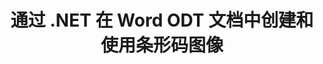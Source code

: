 ---
############################# Static ############################
layout: "auto-gen-gist"
draft: false
path: "ru/assembly/net/barcode/odt/"
otherformats: DOC DOCX DOCM DOT DOTX DOTM RTF OTT 

############################# Head ############################
head_title: "通过 C#、ASP.NET 在文字处理文档中生成和编辑条码"
head_description: "GroupDocs.Assembly .NET API 允许开发人员在 Word（DOC、DOCX、DOCM、DOT、DOTX、RTF 和 ODT）文档中生成、插入和修改条形码图像。"

############################# Header ############################
title: "通过 .NET 在 Word ODT 文档中创建和使用条形码图像"
description: "使用 GroupDocs.Assembly .NET API 程序员可以在 C#、ASP.NET 和其他 .NET 应用程序内的 Word ODT 文档中动态创建和管理条码图像。"

######################### Download Button #######################
button:
    enable: true

############################# About ############################
about:
    enable: true
    title: "如何在文字处理文档中生成和插入条形码？"
    content: |
     此页面将帮助用户了解和了解如何在 C#、ASP.NET 和其他 .NET 相关应用程序中的文档和电子邮件消息中动态生成和插入条形码图像。 GroupDocs.Assembly .NET 是一个非常强大的 API，它使用户能够在自己的 .NET 应用程序中自动生成许多领先文件格式的报告，而无需任何外部依赖。 它支持一些非常常见的文件格式，例如 PDF、HTML、Outlook 电子邮件、Microsoft Office Word、Excel 工作表、PowerPoint 演示文稿和幻灯片。 它完全支持一些常见的线性和二维条码符号。 用户还可以轻松自定义条码图像大小、前后颜色、条码文本的字体和位置、设置条码图像分辨率等。 它还支持从模板创建自定义文档，并从各种来源（如数据库、XML、JSON、OData、对象等）获取数据。 

############################# content ############################
steps:
    enable: true
    block:
    - title_left: "如何在 ODT 文档中创建条形码"
      content_left: |
       以下 .NET 代码示例显示了用户只需几行代码即可轻松地在自己的 Microsoft Word ODT 文档中动态生成和添加条形码图像。  

      title_right: "通过 .NET 在 ODT 文件中使用条形码图像"
      content_right: |
        * 创建 [DocumentAssembler](https://apireference.groupdocs.com/assembly/net/groupdocs.assembly/documentassembler) 的实例
        * 使用以下参数调用 [AssembleDocument](https://apireference.groupdocs.com/assembly/net/groupdocs.assembly.documentassembler/assembledocument/methods/1) 方法
          * 流以读取模板文档。
          * 流以写入结果文档。
          * 文件加载和保存的附加选项。
          * 有关数据源对象的信息。

     
      gisthash: "50bb52b8877a109c9478bcd092a7ff4f"
      gistfile: "generate_barcodes_in_word_documents.cs"

    - title_left: "系统要求"
      content_left: |
        所有主要平台和操作系统都支持 GroupDocs.Assembly .NET API。 如需完整的系统要求指南，请访问 [系统要求](https://docs.groupdocs.com/assembly/net/system-requirements/) 在执行以下代码之前，请确保您已安装以下先决条件 系统：
        * 操作系统：Microsoft Windows、Linux、MacOS
        * 开发环境：Visual Studio、Xamarin、MonoDevelop 等。
        * 框架：.NET Framework、.NET Standard、.NET Core、Mono
        * 从 [NuGet](https://www.nuget.org/packages/GroupDocs.Assembly/) 获取最新版本的 GroupDocs.Assembly .NET API
        
      title_right: "为什么使用 GroupDocs.Assembly"
      content_right: |
        * 允许用户从模板创建自定义文档。
        * 允许用户从模板创建自定义文档。
        * 无需其他软件即可创建和自动化文档
        * 能够根据数据源生成输出文档
        * 在报表中动态插入文档内容
        * 动态附加电子邮件附件并在报告中插入超链接
        * 自动删除空段落
        * 全面支持多种数据格式
        * 动态电子邮件附件支持

demos:
    enable: true


more_formats:
    enable: true


back_to_top:
    enable: true
---